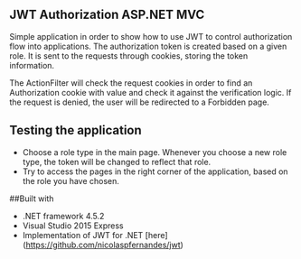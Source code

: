 ## JWT Authorization ASP.NET MVC

Simple application in order to show how to use JWT to control authorization flow into applications.
The authorization token is created based on a given role. It is sent to the requests through cookies, storing the token information.

The ActionFilter will check the request cookies in order to find an Authorization cookie with value and check it against the verification logic.
If the request is denied, the user will be redirected to a Forbidden page.

## Testing the application

- Choose a role type in the main page. Whenever you choose a new role type, the token will be changed to reflect that role.
- Try to access the pages in the right corner of the application, based on the role you have chosen.

##Built with

- .NET framework 4.5.2
- Visual Studio 2015 Express
- Implementation of JWT for .NET [here] (https://github.com/nicolaspfernandes/jwt)
